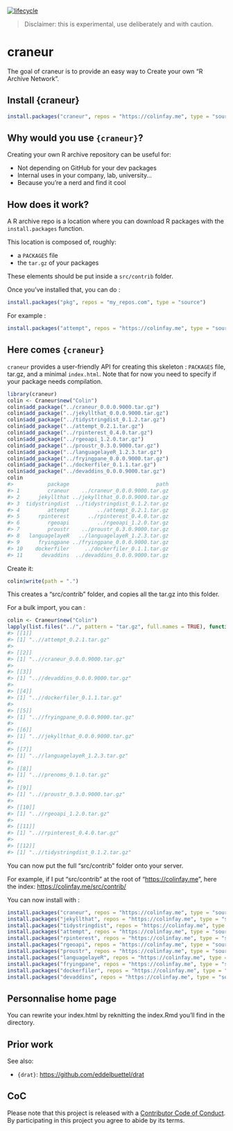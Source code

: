 
<!-- README.md is generated from README.Rmd. Please edit that file -->

[![lifecycle](https://img.shields.io/badge/lifecycle-experimental-orange.svg)](https://www.tidyverse.org/lifecycle/#experimental)

> Disclaimer: this is experimental, use deliberately and with caution.

# craneur

The goal of craneur is to provide an easy way to Create your own “R
Archive
Network”.

## Install {craneur}

``` r
install.packages("craneur", repos = "https://colinfay.me", type = "source")
```

## Why would you use `{craneur}`?

Creating your own R archive repository can be useful for:

  - Not depending on GitHub for your dev packages
  - Internal uses in your company, lab, university…
  - Because you’re a nerd and find it cool

## How does it work?

A R archive repo is a location where you can download R packages with
the `install.packages` function.

This location is composed of, roughly:

  - a `PACKAGES` file
  - the `tar.gz` of your packages

These elements should be put inside a `src/contrib` folder.

Once you’ve installed that, you can do :

``` r
install.packages("pkg", repos = "my_repos.com", type = "source")
```

For example
:

``` r
install.packages("attempt", repos = "https://colinfay.me", type = "source")
```

## Here comes `{craneur}`

`craneur` provides a user-friendly API for creating this skeleton :
`PACKAGES` file, tar.gz, and a minimal `index.html`. Note that for now
you need to specify if your package needs compilation.

``` r
library(craneur)
colin <- Craneur$new("Colin")
colin$add_package("../craneur_0.0.0.9000.tar.gz")
colin$add_package("../jekyllthat_0.0.0.9000.tar.gz")
colin$add_package("../tidystringdist_0.1.2.tar.gz")
colin$add_package("../attempt_0.2.1.tar.gz")
colin$add_package("../rpinterest_0.4.0.tar.gz")
colin$add_package("../rgeoapi_1.2.0.tar.gz")
colin$add_package("../proustr_0.3.0.9000.tar.gz")
colin$add_package("../languagelayeR_1.2.3.tar.gz")
colin$add_package("../fryingpane_0.0.0.9000.tar.gz")
colin$add_package("../dockerfiler_0.1.1.tar.gz")
colin$add_package("../devaddins_0.0.0.9000.tar.gz")
colin
#>           package                            path
#> 1         craneur    ../craneur_0.0.0.9000.tar.gz
#> 2      jekyllthat ../jekyllthat_0.0.0.9000.tar.gz
#> 3  tidystringdist  ../tidystringdist_0.1.2.tar.gz
#> 4         attempt         ../attempt_0.2.1.tar.gz
#> 5      rpinterest      ../rpinterest_0.4.0.tar.gz
#> 6         rgeoapi         ../rgeoapi_1.2.0.tar.gz
#> 7         proustr    ../proustr_0.3.0.9000.tar.gz
#> 8   languagelayeR   ../languagelayeR_1.2.3.tar.gz
#> 9      fryingpane ../fryingpane_0.0.0.9000.tar.gz
#> 10    dockerfiler     ../dockerfiler_0.1.1.tar.gz
#> 11      devaddins  ../devaddins_0.0.0.9000.tar.gz
```

Create it:

``` r
colin$write(path = ".")
```

This creates a “src/contrib” folder, and copies all the tar.gz into this
folder.

For a bulk import, you can :

``` r
colin <- Craneur$new("Colin")
lapply(list.files("../", pattern = "tar.gz", full.names = TRUE), function(x) colin$add_package(x))
#> [[1]]
#> [1] "..//attempt_0.2.1.tar.gz"
#> 
#> [[2]]
#> [1] "..//craneur_0.0.0.9000.tar.gz"
#> 
#> [[3]]
#> [1] "..//devaddins_0.0.0.9000.tar.gz"
#> 
#> [[4]]
#> [1] "..//dockerfiler_0.1.1.tar.gz"
#> 
#> [[5]]
#> [1] "..//fryingpane_0.0.0.9000.tar.gz"
#> 
#> [[6]]
#> [1] "..//jekyllthat_0.0.0.9000.tar.gz"
#> 
#> [[7]]
#> [1] "..//languagelayeR_1.2.3.tar.gz"
#> 
#> [[8]]
#> [1] "..//prenoms_0.1.0.tar.gz"
#> 
#> [[9]]
#> [1] "..//proustr_0.3.0.9000.tar.gz"
#> 
#> [[10]]
#> [1] "..//rgeoapi_1.2.0.tar.gz"
#> 
#> [[11]]
#> [1] "..//rpinterest_0.4.0.tar.gz"
#> 
#> [[12]]
#> [1] "..//tidystringdist_0.1.2.tar.gz"
```

You can now put the full “src/contrib” folder onto your server.

For example, if I put “src/contrib” at the root of
“<https://colinfay.me>”, here the index:
<https://colinfay.me/src/contrib/>

You can now install with
:

``` r
install.packages("craneur", repos = "https://colinfay.me", type = "source")
install.packages("jekyllthat", repos = "https://colinfay.me", type = "source")
install.packages("tidystringdist", repos = "https://colinfay.me", type = "source")
install.packages("attempt", repos = "https://colinfay.me", type = "source")
install.packages("rpinterest", repos = "https://colinfay.me", type = "source")
install.packages("rgeoapi", repos = "https://colinfay.me", type = "source")
install.packages("proustr", repos = "https://colinfay.me", type = "source")
install.packages("languagelayeR", repos = "https://colinfay.me", type = "source")
install.packages("fryingpane", repos = "https://colinfay.me", type = "source")
install.packages("dockerfiler", repos = "https://colinfay.me", type = "source")
install.packages("devaddins", repos = "https://colinfay.me", type = "source")
```

## Personnalise home page

You can rewrite your index.html by reknitting the index.Rmd you’ll find
in the directory.

## Prior work

See also:

  - `{drat}`: <https://github.com/eddelbuettel/drat>

## CoC

Please note that this project is released with a [Contributor Code of
Conduct](CODE_OF_CONDUCT.md). By participating in this project you agree
to abide by its terms.
